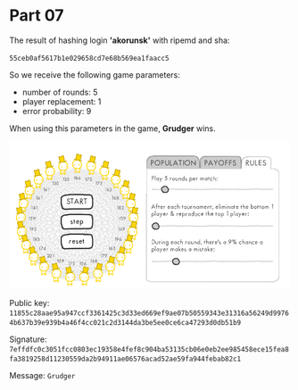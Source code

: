 # Part 07

The result of hashing login **'akorunsk'** with ripemd and sha:

`55ceb0af5617b1e029658cd7e68b569ea1faacc5`


So we receive the following game parameters:
* number of rounds:  5
* player replacement:  1
* error probability:  9

When using this parameters in the game, **Grudger** wins.

![Grudger won!](pics/result.png)

Public key:
`
11855c28aae95a947ccf3361425c3d33ed669ef9ae07b50559343e31316a56249d99764b637b39e939b4a46f4cc021c2d3144da3be5ee0ce6ca47293d0db51b9
`

Signature:
`
7effdfc0c3051fcc0803ec19358e4fef8c904ba53135cb06e0eb2ee985458ece15fea8fa3819258d11230559da2b94911ae06576acad52ae59fa944febab82c1
`

Message:
`
Grudger
`


